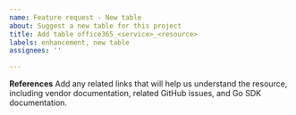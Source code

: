 ```yaml
---
name: Feature request - New table
about: Suggest a new table for this project
title: Add table office365_<service>_<resource>
labels: enhancement, new table
assignees: ''

---
```


**References**
Add any related links that will help us understand the resource, including vendor documentation, related GitHub issues, and Go SDK documentation.
